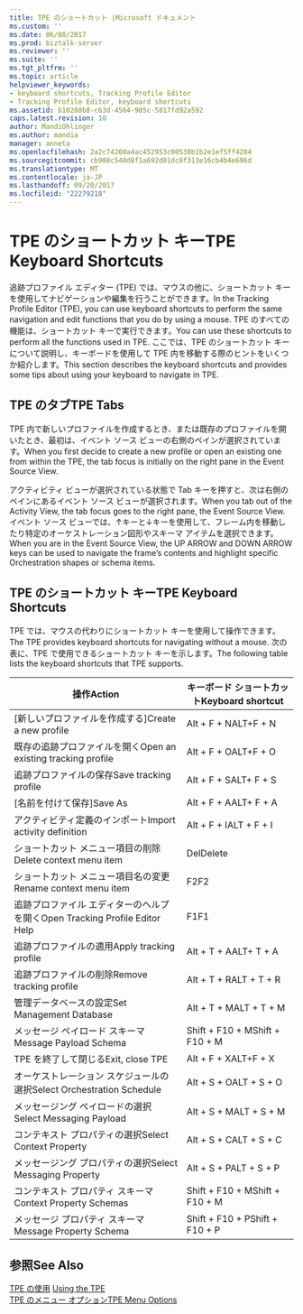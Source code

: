 ```yaml
---
title: TPE のショートカット |Microsoft ドキュメント
ms.custom: ''
ms.date: 06/08/2017
ms.prod: biztalk-server
ms.reviewer: ''
ms.suite: ''
ms.tgt_pltfrm: ''
ms.topic: article
helpviewer_keywords:
- keyboard shortcuts, Tracking Profile Editor
- Tracking Profile Editor, keyboard shortcuts
ms.assetid: b10288b8-c63d-4564-905c-5817fd92a592
caps.latest.revision: 10
author: MandiOhlinger
ms.author: mandia
manager: anneta
ms.openlocfilehash: 2a2c74208a4ac452953c00530b1b2e1ef5ff4284
ms.sourcegitcommit: cb908c540d8f1a692d01dc8f313e16cb4b4e696d
ms.translationtype: MT
ms.contentlocale: ja-JP
ms.lasthandoff: 09/20/2017
ms.locfileid: "22279218"
---
```

# <a name="tpe-keyboard-shortcuts"></a><span data-ttu-id="27c08-102">TPE のショートカット キー</span><span class="sxs-lookup"><span data-stu-id="27c08-102">TPE Keyboard Shortcuts</span></span>
<span data-ttu-id="27c08-103">追跡プロファイル エディター (TPE) では、マウスの他に、ショートカット キーを使用してナビゲーションや編集を行うことができます。</span><span class="sxs-lookup"><span data-stu-id="27c08-103">In the Tracking Profile Editor (TPE), you can use keyboard shortcuts to perform the same navigation and edit functions that you do by using a mouse.</span></span> <span data-ttu-id="27c08-104">TPE のすべての機能は、ショートカット キーで実行できます。</span><span class="sxs-lookup"><span data-stu-id="27c08-104">You can use these shortcuts to perform all the functions used in TPE.</span></span> <span data-ttu-id="27c08-105">ここでは、TPE のショートカット キーについて説明し、キーボードを使用して TPE 内を移動する際のヒントをいくつか紹介します。</span><span class="sxs-lookup"><span data-stu-id="27c08-105">This section describes the keyboard shortcuts and provides some tips about using your keyboard to navigate in TPE.</span></span>  
  
## <a name="tpe-tabs"></a><span data-ttu-id="27c08-106">TPE のタブ</span><span class="sxs-lookup"><span data-stu-id="27c08-106">TPE Tabs</span></span>  
 <span data-ttu-id="27c08-107">TPE 内で新しいプロファイルを作成するとき、または既存のプロファイルを開いたとき、最初は、イベント ソース ビューの右側のペインが選択されています。</span><span class="sxs-lookup"><span data-stu-id="27c08-107">When you first decide to create a new profile or open an existing one from within the TPE, the tab focus is initially on the right pane in the Event Source View.</span></span>  
  
 <span data-ttu-id="27c08-108">アクティビティ ビューが選択されている状態で Tab キーを押すと、次は右側のペインにあるイベント ソース ビューが選択されます。</span><span class="sxs-lookup"><span data-stu-id="27c08-108">When you tab out of the Activity View, the tab focus goes to the right pane, the Event Source View.</span></span> <span data-ttu-id="27c08-109">イベント ソース ビューでは、↑キーと↓キーを使用して、フレーム内を移動したり特定のオーケストレーション図形やスキーマ アイテムを選択できます。</span><span class="sxs-lookup"><span data-stu-id="27c08-109">When you are in the Event Source View, the UP ARROW and DOWN ARROW keys can be used to navigate the frame’s contents and highlight specific Orchestration shapes or schema items.</span></span>  
  
## <a name="tpe-keyboard-shortcuts"></a><span data-ttu-id="27c08-110">TPE のショートカット キー</span><span class="sxs-lookup"><span data-stu-id="27c08-110">TPE Keyboard Shortcuts</span></span>  
 <span data-ttu-id="27c08-111">TPE では、マウスの代わりにショートカット キーを使用して操作できます。</span><span class="sxs-lookup"><span data-stu-id="27c08-111">The TPE provides keyboard shortcuts for navigating without a mouse.</span></span> <span data-ttu-id="27c08-112">次の表に、TPE で使用できるショートカット キーを示します。</span><span class="sxs-lookup"><span data-stu-id="27c08-112">The following table lists the keyboard shortcuts that TPE supports.</span></span>  
  
|<span data-ttu-id="27c08-113">操作</span><span class="sxs-lookup"><span data-stu-id="27c08-113">Action</span></span>|<span data-ttu-id="27c08-114">キーボード ショートカット</span><span class="sxs-lookup"><span data-stu-id="27c08-114">Keyboard shortcut</span></span>|  
|------------|-----------------------|  
|<span data-ttu-id="27c08-115">[新しいプロファイルを作成する]</span><span class="sxs-lookup"><span data-stu-id="27c08-115">Create a new profile</span></span>|<span data-ttu-id="27c08-116">Alt + F + N</span><span class="sxs-lookup"><span data-stu-id="27c08-116">ALT+F + N</span></span>|  
|<span data-ttu-id="27c08-117">既存の追跡プロファイルを開く</span><span class="sxs-lookup"><span data-stu-id="27c08-117">Open an existing tracking profile</span></span>|<span data-ttu-id="27c08-118">Alt + F + O</span><span class="sxs-lookup"><span data-stu-id="27c08-118">ALT+F + O</span></span>|  
|<span data-ttu-id="27c08-119">追跡プロファイルの保存</span><span class="sxs-lookup"><span data-stu-id="27c08-119">Save tracking profile</span></span>|<span data-ttu-id="27c08-120">Alt + F + S</span><span class="sxs-lookup"><span data-stu-id="27c08-120">ALT+ F + S</span></span>|  
|<span data-ttu-id="27c08-121">[名前を付けて保存]</span><span class="sxs-lookup"><span data-stu-id="27c08-121">Save As</span></span>|<span data-ttu-id="27c08-122">Alt + F + A</span><span class="sxs-lookup"><span data-stu-id="27c08-122">ALT+ F + A</span></span>|  
|<span data-ttu-id="27c08-123">アクティビティ定義のインポート</span><span class="sxs-lookup"><span data-stu-id="27c08-123">Import activity definition</span></span>|<span data-ttu-id="27c08-124">Alt + F + I</span><span class="sxs-lookup"><span data-stu-id="27c08-124">ALT + F + I</span></span>|  
|<span data-ttu-id="27c08-125">ショートカット メニュー項目の削除</span><span class="sxs-lookup"><span data-stu-id="27c08-125">Delete context menu item</span></span>|<span data-ttu-id="27c08-126">Del</span><span class="sxs-lookup"><span data-stu-id="27c08-126">Delete</span></span>|  
|<span data-ttu-id="27c08-127">ショートカット メニュー項目名の変更</span><span class="sxs-lookup"><span data-stu-id="27c08-127">Rename context menu item</span></span>|<span data-ttu-id="27c08-128">F2</span><span class="sxs-lookup"><span data-stu-id="27c08-128">F2</span></span>|  
|<span data-ttu-id="27c08-129">追跡プロファイル エディターのヘルプを開く</span><span class="sxs-lookup"><span data-stu-id="27c08-129">Open Tracking Profile Editor Help</span></span>|<span data-ttu-id="27c08-130">F1</span><span class="sxs-lookup"><span data-stu-id="27c08-130">F1</span></span>|  
|<span data-ttu-id="27c08-131">追跡プロファイルの適用</span><span class="sxs-lookup"><span data-stu-id="27c08-131">Apply tracking profile</span></span>|<span data-ttu-id="27c08-132">Alt + T + A</span><span class="sxs-lookup"><span data-stu-id="27c08-132">ALT+ T + A</span></span>|  
|<span data-ttu-id="27c08-133">追跡プロファイルの削除</span><span class="sxs-lookup"><span data-stu-id="27c08-133">Remove tracking profile</span></span>|<span data-ttu-id="27c08-134">Alt + T + R</span><span class="sxs-lookup"><span data-stu-id="27c08-134">ALT + T + R</span></span>|  
|<span data-ttu-id="27c08-135">管理データベースの設定</span><span class="sxs-lookup"><span data-stu-id="27c08-135">Set Management Database</span></span>|<span data-ttu-id="27c08-136">Alt + T + M</span><span class="sxs-lookup"><span data-stu-id="27c08-136">ALT + T + M</span></span>|  
|<span data-ttu-id="27c08-137">メッセージ ペイロード スキーマ</span><span class="sxs-lookup"><span data-stu-id="27c08-137">Message Payload Schema</span></span>|<span data-ttu-id="27c08-138">Shift + F10 + M</span><span class="sxs-lookup"><span data-stu-id="27c08-138">Shift + F10 + M</span></span>|  
|<span data-ttu-id="27c08-139">TPE を終了して閉じる</span><span class="sxs-lookup"><span data-stu-id="27c08-139">Exit, close TPE</span></span>|<span data-ttu-id="27c08-140">Alt + F + X</span><span class="sxs-lookup"><span data-stu-id="27c08-140">ALT+F + X</span></span>|  
|<span data-ttu-id="27c08-141">オーケストレーション スケジュールの選択</span><span class="sxs-lookup"><span data-stu-id="27c08-141">Select Orchestration Schedule</span></span>|<span data-ttu-id="27c08-142">Alt + S + O</span><span class="sxs-lookup"><span data-stu-id="27c08-142">ALT + S + O</span></span>|  
|<span data-ttu-id="27c08-143">メッセージング ペイロードの選択</span><span class="sxs-lookup"><span data-stu-id="27c08-143">Select Messaging Payload</span></span>|<span data-ttu-id="27c08-144">Alt + S + M</span><span class="sxs-lookup"><span data-stu-id="27c08-144">ALT + S + M</span></span>|  
|<span data-ttu-id="27c08-145">コンテキスト プロパティの選択</span><span class="sxs-lookup"><span data-stu-id="27c08-145">Select Context Property</span></span>|<span data-ttu-id="27c08-146">Alt + S + C</span><span class="sxs-lookup"><span data-stu-id="27c08-146">ALT + S + C</span></span>|  
|<span data-ttu-id="27c08-147">メッセージング プロパティの選択</span><span class="sxs-lookup"><span data-stu-id="27c08-147">Select Messaging Property</span></span>|<span data-ttu-id="27c08-148">Alt + S + P</span><span class="sxs-lookup"><span data-stu-id="27c08-148">ALT + S + P</span></span>|  
|<span data-ttu-id="27c08-149">コンテキスト プロパティ スキーマ</span><span class="sxs-lookup"><span data-stu-id="27c08-149">Context Property Schemas</span></span>|<span data-ttu-id="27c08-150">Shift + F10 + M</span><span class="sxs-lookup"><span data-stu-id="27c08-150">Shift + F10 + M</span></span>|  
|<span data-ttu-id="27c08-151">メッセージ プロパティ スキーマ</span><span class="sxs-lookup"><span data-stu-id="27c08-151">Message Property Schema</span></span>|<span data-ttu-id="27c08-152">Shift + F10 + P</span><span class="sxs-lookup"><span data-stu-id="27c08-152">Shift + F10 + P</span></span>|  
  
## <a name="see-also"></a><span data-ttu-id="27c08-153">参照</span><span class="sxs-lookup"><span data-stu-id="27c08-153">See Also</span></span>  
 <span data-ttu-id="27c08-154">[TPE の使用](../core/using-the-tpe.md) </span><span class="sxs-lookup"><span data-stu-id="27c08-154">[Using the TPE](../core/using-the-tpe.md) </span></span>  
 [<span data-ttu-id="27c08-155">TPE のメニュー オプション</span><span class="sxs-lookup"><span data-stu-id="27c08-155">TPE Menu Options</span></span>](../core/tpe-menu-options.md)